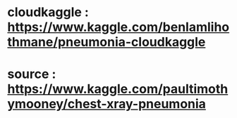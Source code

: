 # cloudkaggle : https://www.kaggle.com/benlamlihothmane/pneumonia-cloudkaggle
# source : https://www.kaggle.com/paultimothymooney/chest-xray-pneumonia
